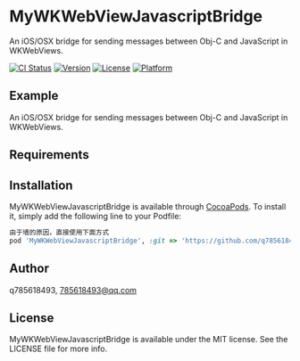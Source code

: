 # MyWKWebViewJavascriptBridge

An iOS/OSX bridge for sending messages between Obj-C and JavaScript in WKWebViews.

[![CI Status](https://img.shields.io/travis/q785618493/MyWKWebViewJavascriptBridge.svg?style=flat)](https://travis-ci.org/q785618493/MyWKWebViewJavascriptBridge)
[![Version](https://img.shields.io/cocoapods/v/MyWKWebViewJavascriptBridge.svg?style=flat)](https://cocoapods.org/pods/MyWKWebViewJavascriptBridge)
[![License](https://img.shields.io/cocoapods/l/MyWKWebViewJavascriptBridge.svg?style=flat)](https://cocoapods.org/pods/MyWKWebViewJavascriptBridge)
[![Platform](https://img.shields.io/cocoapods/p/MyWKWebViewJavascriptBridge.svg?style=flat)](https://cocoapods.org/pods/MyWKWebViewJavascriptBridge)

## Example

  An iOS/OSX bridge for sending messages between Obj-C and JavaScript in WKWebViews.

## Requirements

## Installation

MyWKWebViewJavascriptBridge is available through [CocoaPods](https://cocoapods.org). To install
it, simply add the following line to your Podfile:

```ruby
由于墙的原因，直接使用下面方式
pod 'MyWKWebViewJavascriptBridge', :git => 'https://github.com/q785618493/MyWKWebViewJavascriptBridge.git'
```

## Author

q785618493, 785618493@qq.com

## License

MyWKWebViewJavascriptBridge is available under the MIT license. See the LICENSE file for more info.
